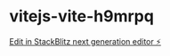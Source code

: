 # vitejs-vite-h9mrpq

[Edit in StackBlitz next generation editor ⚡️](https://stackblitz.com/~/github.com/dedicatedcloud/vitejs-vite-h9mrpq)